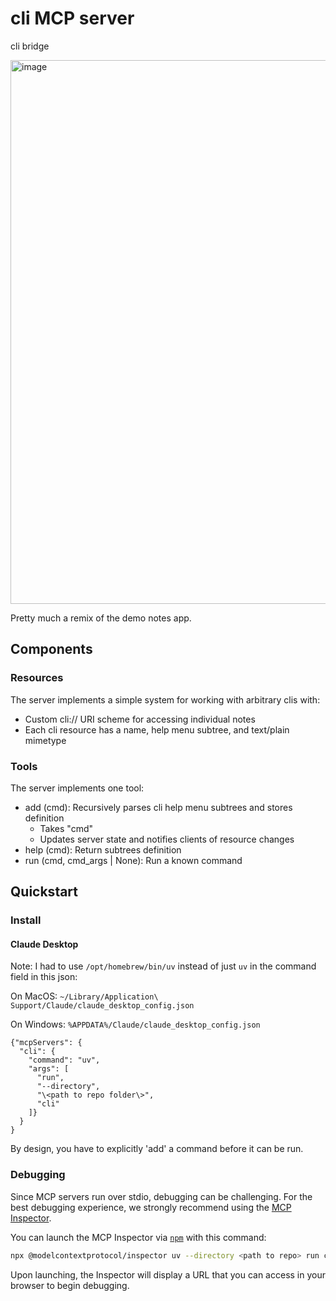 # cli MCP server

cli bridge

<img width="870" alt="image" src="https://github.com/user-attachments/assets/a7b78531-c681-40fc-bd65-044980547629">

Pretty much a remix of the demo notes app.

## Components

### Resources

The server implements a simple system for working with arbitrary clis with:
- Custom cli:// URI scheme for accessing individual notes
- Each cli resource has a name, help menu subtree, and text/plain mimetype

### Tools

The server implements one tool:
- add (cmd): Recursively parses cli help menu subtrees and stores definition
  - Takes "cmd" 
  - Updates server state and notifies clients of resource changes
- help (cmd): Return subtrees definition
- run (cmd, cmd_args | None): Run a known command
## Quickstart

### Install

#### Claude Desktop
Note: I had to use `/opt/homebrew/bin/uv` instead of just `uv` in the command field in this json:

On MacOS: `~/Library/Application\ Support/Claude/claude_desktop_config.json`

On Windows: `%APPDATA%/Claude/claude_desktop_config.json`



```
{"mcpServers": {
  "cli": {
    "command": "uv",
    "args": [
      "run",
      "--directory",
      "\<path to repo folder\>",
      "cli"
    ]}
  }
}
```


By design, you have to explicitly 'add' a command before it can be run.

### Debugging

Since MCP servers run over stdio, debugging can be challenging. For the best debugging
experience, we strongly recommend using the [MCP Inspector](https://github.com/modelcontextprotocol/inspector).


You can launch the MCP Inspector via [`npm`](https://docs.npmjs.com/downloading-and-installing-node-js-and-npm) with this command:

```bash
npx @modelcontextprotocol/inspector uv --directory <path to repo> run cli
```


Upon launching, the Inspector will display a URL that you can access in your browser to begin debugging.
